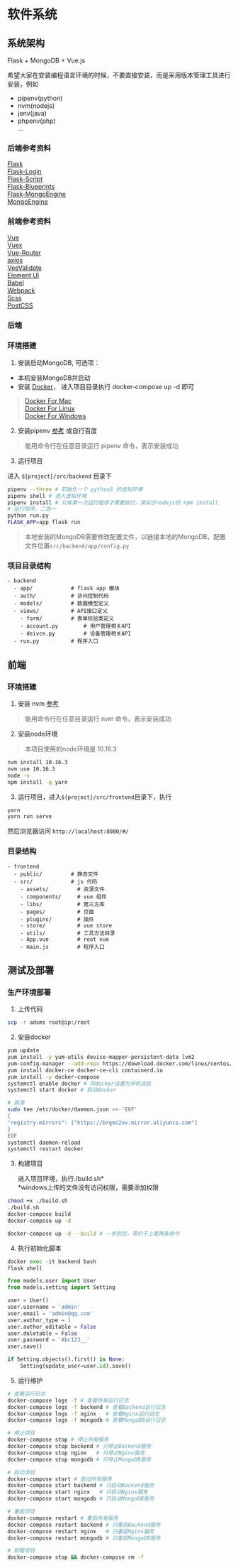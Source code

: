 # 软件系统

## 系统架构

Flask + MongoDB + Vue.js

希望大家在安装编程语言环境的时候，不要直接安装，而是采用版本管理工具进行安装，例如
- pipenv(python)
- nvm(nodejs)
- jenv(java)
- phpenv(php)  
...

### 后端参考资料

[Flask](https://flask.palletsprojects.com/en/0.12.x/)  
[Flask-Login](https://flask-login.readthedocs.io/en/latest/)  
[Flask-Script](https://flask-script.readthedocs.io/en/latest/)  
[Flask-Blueprints](https://flask.palletsprojects.com/en/0.12.x/blueprints/)  
[Flask-MongoEngine](https://flask-mongoengine.readthedocs.io/en/latest/)  
[MongoEngine](http://docs.mongoengine.org/)

### 前端参考资料
[Vue](https://cn.vuejs.org/v2/guide/index.html)  
[Vuex](https://vuex.vuejs.org/zh/)  
[Vue-Router](https://router.vuejs.org/zh/)  
[axios](http://www.axios-js.com/)  
[VeeValidate](https://logaretm.github.io/vee-validate/)  
[Element UI](https://element.eleme.io/#/zh-CN/component/installation)  
[Babel](https://www.babeljs.cn/docs/)  
[Webpack](https://www.webpackjs.com/concepts/)  
[Scss](https://www.sass.hk/docs/)  
[PostCSS](https://www.postcss.com.cn/)


### 后端

### 环境搭建
1. 安装启动MongoDB, 可选项：
- 本机安装MongoDB并启动
- 安装 [Docker]()， 进入项目目录执行 docker-compose up -d 即可

> [Docker For Mac](https://docs.docker.com/docker-for-mac/install/)  
[Docker For Linux](https://docs.docker.com/install/linux/docker-ce/centos/)  
[Docker For Windows](https://docs.docker.com/docker-for-windows/install/)

2. 安装pipenv [参考](https://pipenv.kennethreitz.org/en/latest/install/#installing-pipenv) 或自行百度  
> 能用命令行在任意目录运行 pipenv 命令，表示安装成功

3. 运行项目

进入 `${project}/src/backend` 目录下  
```bash
pipenv --three # 初始化一个 python3 的虚拟环境
pipenv shell # 进入虚拟环境
pipenv install # 只有第一次运行程序才需要执行，类似于nodejs的 npm install
# 运行程序，二选一
python run.py
FLASK_APP=app flask run
```

> 本地安装的MongoDB需要修改配置文件，以链接本地的MongoDB，配置文件位置`src/backend/app/config.py`

### 项目目录结构

```
- backend
  - app/            # flask app 模块
  - auth/           # 访问控制代码
  - models/         # 数据模型定义
  - views/          # API接口定义
    - form/         # 表单校验类定义
    - account.py        # 用户管理相关API
    - deivce.py         # 设备管理相关API
  - run.py          # 程序入口
```

## 前端

### 环境搭建

1. 安装 nvm [参考](https://github.com/nvm-sh/nvm/blob/master/README.md)
> 能用命令行在任意目录运行 nvm 命令，表示安装成功

2. 安装node环境  
> 本项目使用的node环境是 10.16.3
```bash
nvm install 10.16.3
nvm use 10.16.3
node -v
npm install -g yarn
```

3. 运行项目，进入`${project}/src/frontend`目录下，执行
```bash
yarn
yarn run serve
```
然后浏览器访问 `http://localhost:8080/#/`

### 目录结构

```
- frontend
  - public/         # 静态文件
  - src/            # js 代码
    - assets/         # 资源文件
    - components/     # vue 组件
    - libs/           # 第三方库
    - pages/          # 页面
    - plugins/        # 插件
    - store/          # vue store
    - utils/          # 工具方法目录
    - App.vue         # root vue
    - main.js         # 程序入口
```

## 测试及部署

### 生产环境部署

1. 上传代码

```bash
scp -r adsms root@ip:/root
```

2. 安装docker
```bash
yum update
yum install -y yum-utils device-mapper-persistent-data lvm2
yum-config-manager --add-repo https://download.docker.com/linux/centos/docker-ce.repo
yum install docker-ce docker-ce-cli containerd.io
yum install -y docker-compose
systemctl enable docker # 将docker设置为开机自启
systemctl start docker # 启动docker

# 换源
sudo tee /etc/docker/daemon.json <<-'EOF'
{
"registry-mirrors": ["https://brgmc2ov.mirror.aliyuncs.com"]
}
EOF
systemctl daemon-reload
systemctl restart docker
```

3. 构建项目

   进入项目环境，执行./build.sh*  
     *windows上传的文件没有访问权限，需要添加权限
```bash
chmod +x ./build.sh
./build.sh
docker-compose build
docker-compose up -d

docker-compose up -d --build # 一步到位，等价于上面两条命令
```

4. 执行初始化脚本
```python
docker exec -it backend bash
flask shell

from models.user import User
from models.setting import Setting

user = User()
user.username = 'admin'
user.email = 'admin@qq.com'
user.author_type = 1
user.author_editable = False
user.deletable = False
user.password = 'Abc123__'
user.save()

if Setting.objects().first() is None:
    Setting(update_user=user.id).save()

```

5. 运行维护
```bash
# 查看运行日志
docker-compose logs -f # 查看所有运行日志
docker-compose logs -f backend # 查看Backend运行日志
docker-compose logs -f nginx   # 查看Nginx运行日志
docker-compose logs -f mongodb # 查看MongoDB运行日志

# 停止项目
docker-compose stop # 停止所有服务
docker-compose stop backend # 只停止Backend服务
docker-compose stop nginx   # 只停止Nginx服务
docker-compose stop mongodb # 只停止MongoDB服务

# 启动项目
docker-compose start # 启动所有服务
docker-compose start backend # 只启动Backend服务
docker-compose start nginx   # 只启动Nginx服务
docker-compose start mongodb # 只启动MongoDB服务

# 重启项目
docker-compose restart # 重启所有服务
docker-compose restart backend # 只重启Backend服务
docker-compose restart nginx   # 只重启Nginx服务
docker-compose restart mongodb # 只重启MongoDB服务

# 卸载项目
docker-compose stop && docker-compose rm -f
```
